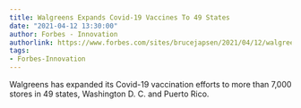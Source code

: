 ```yaml
---
title: Walgreens Expands Covid-19 Vaccines To 49 States
date: "2021-04-12 13:30:00"
author: Forbes - Innovation
authorlink: https://www.forbes.com/sites/brucejapsen/2021/04/12/walgreens-expands-covid-19-vaccines-to-49-states/
tags:
- Forbes-Innovation
---
```

Walgreens has expanded its Covid-19 vaccination efforts to more than 7,000 stores in 49 states, Washington D. C. and Puerto Rico.
